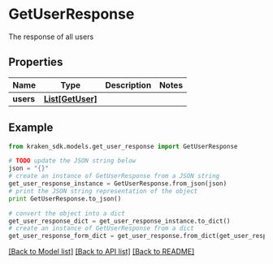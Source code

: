 # GetUserResponse

The response of all users

## Properties
Name | Type | Description | Notes
------------ | ------------- | ------------- | -------------
**users** | [**List[GetUser]**](GetUser.md) |  | 

## Example

```python
from kraken_sdk.models.get_user_response import GetUserResponse

# TODO update the JSON string below
json = "{}"
# create an instance of GetUserResponse from a JSON string
get_user_response_instance = GetUserResponse.from_json(json)
# print the JSON string representation of the object
print GetUserResponse.to_json()

# convert the object into a dict
get_user_response_dict = get_user_response_instance.to_dict()
# create an instance of GetUserResponse from a dict
get_user_response_form_dict = get_user_response.from_dict(get_user_response_dict)
```
[[Back to Model list]](../README.md#documentation-for-models) [[Back to API list]](../README.md#documentation-for-api-endpoints) [[Back to README]](../README.md)



